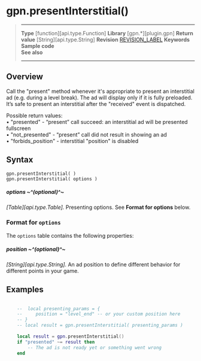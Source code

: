 # gpn.presentInterstitial()

> --------------------- ------------------------------------------------------------------------------------------
> __Type__              [function][api.type.Function]
> __Library__           [gpn.*][plugin.gpn]
> __Return value__      [String][api.type.String]
> __Revision__          [REVISION_LABEL](REVISION_URL)
> __Keywords__          
> __Sample code__       
> __See also__          
> --------------------- ------------------------------------------------------------------------------------------


## Overview

Call the "present" method whenever it's appropriate to present an interstitial ad (e.g. during a level break). The ad will display only if it is fully preloaded. It’s safe to present an interstitial after the "received" event is dispatched.

Possible return values:  
• "presented"        - “present” call succeed: an interstitial ad will be presented fullscreen  
• "not_presented"    - “present” call did not result in showing an ad  
• "forbids_position" - interstitial "position" is disabled

## Syntax

	gpn.presentInterstitial( )
	gpn.presentInterstitial( options )

##### options ~^(optional)^~
_[Table][api.type.Table]._ Presenting options. See **Format for options** below.


### Format for `options`

The `options` table contains the following properties:

##### position ~^(optional)^~
_[String][api.type.String]._ An ad position to define different behavior for different points in your game.


## Examples

``````lua

    --  local presenting_params = {	
    --     position = "level_end" -- or your custom position here
    -- }
    -- local result = gpn.presentInterstitial( presenting_params )
    
    local result = gpn.presentInterstitial()
    if "presented" ~= result then
        -- The ad is not ready yet or something went wrong
    end

``````

